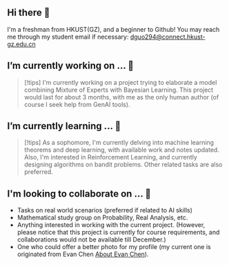 ## Hi there 👋

<!--
**Pseudonymous-gdy/Pseudonymous-gdy** is a ✨ _special_ ✨ repository because its `README.md` (this file) appears on your GitHub profile.

Here are some ideas to get you started:

- 🔭 I’m currently working on ...
- 🌱 I’m currently learning ...
- 👯 I’m looking to collaborate on ...
- 🤔 I’m looking for help with ...
- 💬 Ask me about ...
- 📫 How to reach me: ...
- 😄 Pronouns: ...
- ⚡ Fun fact: ...
-->
I'm a freshman from HKUST(GZ), and a beginner to Github! You may reach me through my student email if necessary:
dguo294@connect.hkust-gz.edu.cn

## I’m currently working on ... 🔭
> [!tips]
> I'm currently working on a project trying to elaborate a model combining Mixture of Experts with Bayesian Learning. This project would last for about 3 months, with me as the only human author (of course I seek help from GenAI tools).

## I’m currently learning ... 🌱
> [!tips]
> As a sophomore, I'm currently delving into machine learning theorems and deep learning, with available work and notes updated.
Also, I'm interested in Reinforcement Learning, and currently designing algorithms on bandit problems. Other related tasks are also preferred.

## I'm looking to collaborate on ... 👯
- Tasks on real world scenarios (preferred if related to AI skills)
- Mathematical study group on Probability, Real Analysis, etc.
- Anything interested in working with the current project. (However, please notice that this project is currently for course requirements, and collaborations would not be available till December.)
- One who could offer a better photo for my profile (my current one is originated from Evan Chen [About Evan Chen](https://web.evanchen.cc/)).
